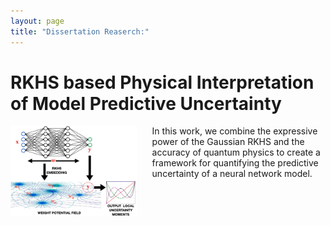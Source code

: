 ```yaml
---
layout: page
title: "Dissertation Reaserch:"
---
```


RKHS based Physical Interpretation of Model Predictive Uncertainty
===

<img style="float: left; padding-right:25px" src="/fm3.JPG" width="40%" height="40%">

In this work, we combine the expressive power of the Gaussian RKHS and the accuracy of quantum physics to create a framework for quantifying the predictive uncertainty of a neural network model.
